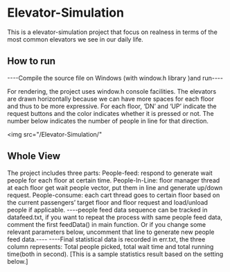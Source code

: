 # Elevator-Simulation

This is a elevator-simulation project that focus on realness in terms of the most common elevators we see in our daily life. 

## How to run
----Compile the source file on Windows (with window.h library )and run----

For rendering, the project uses window.h console facilities. The elevators are drawn horizontally because we can have more spaces for each floor and thus to be more expressive. For each floor, ‘DN’ and ‘UP’ indicate the request buttons and the color indicates whether it is pressed or not. The number below indicates the number of people in line for that direction.

<img src="/Elevator-Simulation/"

## Whole View
The project includes three parts: 
People-feed: respond to generate wait people for each floor at certain time.
People-In-Line: floor manager thread at each floor get wait people vector, put them in line and generate up/down request.
People-consume: each cart thread goes to certain floor based on the current passengers’ target floor and floor request and load/unload people if applicable.
----people feed data sequence can be tracked in datafeed.txt, if you want to repeat the process with same people feed data, comment the first feedData() in main function. Or if you change some relevant parameters below, uncomment that line to generate new people feed data.----
----Final statistical data is recorded in err.txt, the three column represents: Total people picked, total wait time and total running time(both in second).
[This is a sample statistics result based on the setting below.]


 

